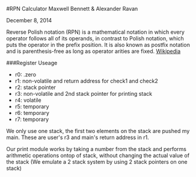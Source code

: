 #RPN Calculator
Maxwell Bennett & Alexander Ravan

December 8, 2014

Reverse Polish notation (RPN) is a mathematical notation in which every operator follows all of its operands, in contrast to Polish notation, which puts the operator in the prefix position. It is also known as postfix notation and is parenthesis-free as long as operator arities are fixed. [Wikipedia][1]

###Register Useage
* r0: .zero
* r1: non-volatile and return address for check1 and check2
* r2: stack pointer
* r3: non-volatile and 2nd stack pointer for printing stack
* r4: volatile 
* r5: temporary
* r6: temporary
* r7: temporary

 We only use one stack, the first two elements on the stack are pushed my main.
 These are user's r3 and main's return address in r1.
 
 Our print module works by taking a number from the stack and performs 
 arithmetic operations ontop of stack, without changing the actual value of
 the stack (We emulate a 2 stack system by using 2 stack pointers on one stack)

 [1]: http://en.wikipedia.org/wiki/Reverse_Polish_notation "Wikipedia"